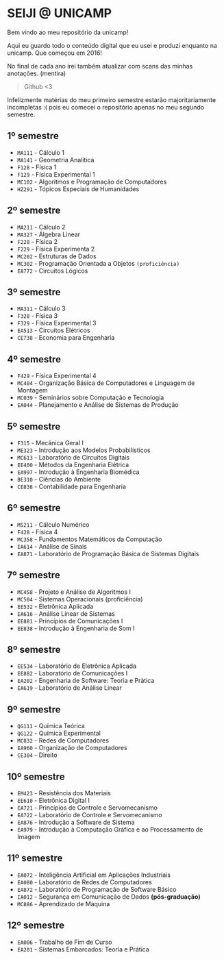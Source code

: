 # SEIJI @ UNICAMP

Bem vindo ao meu repositório da unicamp!

Aqui eu guardo todo o conteúdo digital que eu usei e produzi enquanto na unicamp.
Que começou em 2016!

No final de cada ano irei também atualizar com scans das minhas anotações. (mentira)

>Github <3

Infelizmente matérias do meu primeiro semestre estarão majoritariamente incompletas :( pois eu comecei o repositório apenas no meu segundo semestre.

## 1º semestre

* `MA111` - Cálculo 1
* `MA141` - Geometria Analítica
* `F128` - Física 1
* `F129` - Física Experimental 1
* `MC102` - Algoritmos e Programação de Computadores 
* `HZ291` - Tópicos Especiais de Humanidades

## 2º semestre

* `MA211` - Cálculo 2
* `MA327` - Álgebra Linear
* `F228` - Física 2
* `F229` - Física Experimenta 2
* `MC202` - Estruturas de Dados
* `MC302` - Programação Orientada a Objetos `(proficiência)`
* `EA772` - Circuitos Lógicos

## 3º semestre

* `MA311` - Cálculo 3
* `F328` - Física 3
* `F329` - Física Experimental 3
* `EA513` - Circuitos Elétricos
* `CE738` - Economia para Engenharia

## 4º semestre

 * `F429` - Física Experimental 4
 * `MC404` - Organização Básica de Computadores e Linguagem de Montagem
 * `MC039` - Seminários sobre Computação e Tecnologia
 * `EA044` - Planejamento e Análise de Sistemas de Produção

## 5º semestre

 * `F315` - Mecânica Geral I
 * `ME323` - Introdução aos Modelos Probabilísticos
 * `MC613` - Laboratório de Circuitos Digitais
 * `EE400` - Métodos da Engenharia Elétrica
 * `EA997` - Introdução à Engenharia Biomédica
 * `BE310` - Ciências do Ambiente
 * `CE838` - Contabilidade para Engenharia

## 6º semestre

 * `MS211` - Cálculo Numérico
 * `F428` - Física 4
 * `MC358` - Fundamentos Matemáticos da Computação
 * `EA614` - Análise de Sinais
 * `EA871` - Laboratório de Programação Básica de Sistemas Digitais
 
## 7º semestre

 * `MC458` - Projeto e Análise de Algoritmos I
 * `MC504` - Sistemas Operacionais (proficiência)
 * `EE532` - Eletrônica Aplicada
 * `EA616` - Análise Linear de Sistemas
 * `EE881` - Princípios de Comunicações I
 * `EE838` - Introdução à Engenharia de Som I
 
## 8º semestre

 * `EE534` - Laboratório de Eletrônica Aplicada
 * `EE882` - Laboratório de Comunicações I
 * `EA202` - Engenharia de Software: Teoria e Prática
 * `EA619` - Laboratório de Análise Linear

## 9º semestre

 * `QG111` - Química Teórica
 * `QG122` - Química Experimental
 * `MC832` - Redes de Computadores
 * `EA960` - Organização de Computadores
 * `CE304` - Direito

## 10º semestre

 * `EM423` - Resistência dos Materiais
 * `EE610` - Eletrônica Digital I
 * `EA721` - Princípios de Controle e Servomecanismo
 * `EA722` - Laboratório de Controle e Servomecanismo
 * `EA876` - Introdução a Software de Sistema
 * `EA979` - Introdução à Computação Gráfica e ao Processamento de Imagem

## 11º semestre

 * `EA072` - Inteligência Artificial em Aplicações Industriais
 * `EA080` - Laboratório de Redes de Computadores
 * `EA872` - Laboratório de Programação de Software Básico
 * `IA012` - Segurança em Comunicação de Dados __(pós-graduação)__
 * `MC886` - Aprendizado de Máquina

## 12º semestre

 * `EA006` - Trabalho de Fim de Curso
 * `EA201` - Sistemas Embarcados: Teoria e Prática
